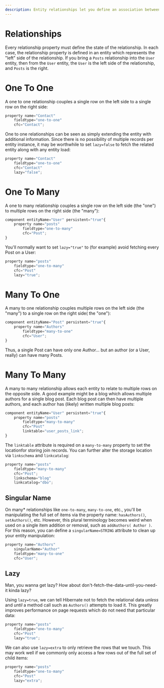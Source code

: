 ```yaml
---
description: Entity relationships let you define an association between two entity types.
---
```


# Relationships

Every relationship property must define the state of the relationship. In each case, the relationship property is defined in an entity which represents the "left" side of the relationship. If you bring a `Posts` relationship into the `User` entity, then from the `User` entity, the `User` is the left side of the relationship, and `Posts` is the right.

# One To One

A one to one relationship couples a single row on the left side to a single row on the right side:

```js
property name="Contact"
    fieldtype="one-to-one"
    cfc="Contact";
```

One to one relationships can be seen as simply extending the entity with additional information. Since there is no possibility of multiple records per entity instance, it may be worthwhile to set `lazy=false` to fetch the related entity along with any entity load:

```js
property name="Contact"
    fieldtype="one-to-one"
    cfc="Contact"
    lazy="false";
```

# One To Many

A one to many relationship couples a single row on the left side (the "one") to multiple rows on the right side (the "many"):

```js
component entityName="User" persistent="true"{
    property name="posts"
        fieldtype="one-to-many"
        cfc="Post";
}
```

You'll normally want to set `lazy="true"` to (for example) avoid fetching every Post on a User:

```js
property name="posts"
    fieldtype="one-to-many"
    cfc="Post"
    lazy="true";
```

# Many To One

A many to one relationship couples multiple rows on the left side (the "many") to a single row on the right side( the "one"):

```js
component entityName="Post" persistent="true"{
    property name="Authors"
        fieldtype="many-to-one"
        cfc="User";
}
```

Thus, a single Post can have only one Author... but an author (or a User, really) can have many Posts.

# Many To Many

A many to many relationship allows each entity to relate to multiple rows on the opposite side. A good example might be a blog which allows multiple authors for a single blog post. Each blog post can then have multiple authors, and each author has (likely) written multiple blog posts:

```js
component entityName="User" persistent="true"{
    property name="posts"
        fieldtype="many-to-many"
        cfc="Post"
        linktable="user_posts_link";
}
```

The `linktable` attribute is required on a `many-to-many` property to set the locationfor storing join records. You can further alter the storage location via `linkschema` and `linkcatalog`:

```js
property name="posts"
    fieldtype="many-to-many"
    cfc="Post";
    linkschema="blog"
    linkcatalog="dbo";
```


## Singular Name

On many* relationships like `one-to-many`, `many-to-one`, etc., you'll be manipulating the full set of items via the property name: `hasAuthors()`, `setAuthors()`, etc. However, this plural terminology becomes weird when used on a single item addition or removal, such as `addAuthors( Author )`. For this reason, you can define a `singularName=STRING` attribute to clean up your entity manipulation:

```js
property name="Authors"
    singularName="Author"
    fieldtype="many-to-one"
    cfc="User";
```

## Lazy

Man, you wanna get lazy? How about don't-fetch-the-data-until-you-need-it kinda lazy?

Using `lazy=true`, we can tell Hibernate not to fetch the relational data *unless* and *until* a method call such as `Authors()` attempts to load it. This greatly improves performance on page requests which do not need that particular data:

```js
property name="posts"
    fieldtype="one-to-many"
    cfc="Post"
    lazy="true";
```

We can also use `lazy=extra` to only retrieve the rows that we touch. This may work well if we commonly only access a few rows out of the full set of child items:

```js
property name="posts"
    fieldtype="one-to-many"
    cfc="Post"
    lazy="extra";
```